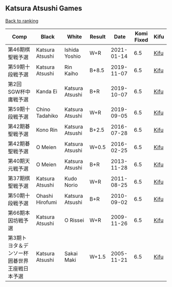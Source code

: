 ## Katsura Atsushi Games

[Back to ranking](../../index.md)




| **Comp** | **Black** | **White** | **Result** | **Date** | **Komi Fixed** | **Kifu** | 
| --- | --- | --- | --- | --- | --- | --- |
| 第46期棋聖戦予選 | Katsura Atsushi | Ishida Yoshio | W+R | 2021-01-14 | 6.5 | [Kifu](https://kifudepot.net/kifucontents.php?id=dOiJ%2BsQ8qafK%2Fm2I0iiRsA%3D%3D) | 
| 第59期十段戦予選 | Katsura Atsushi | Rin Kaiho | B+8.5 | 2019-11-07 | 6.5 | [Kifu](https://kifudepot.net/kifucontents.php?id=1FfXGk0unA982D8TJFw4tw%3D%3D) | 
| 第2回SGW杯中庸戦予選 | Kanda Ei | Katsura Atsushi | B+R | 2019-10-07 | 6.5 | [Kifu](https://kifudepot.net/kifucontents.php?id=GQNhaMm7D5CaQlh5kuBg%2Fw%3D%3D) | 
| 第59期十段戦予選 | Chino Tadahiko | Katsura Atsushi | W+R | 2019-09-05 | 6.5 | [Kifu](https://kifudepot.net/kifucontents.php?id=Ci%2BIhIV1VXbo4cc8pDyg%2Bg%3D%3D) | 
| 第42期碁聖戦予選 | Kono Rin | Katsura Atsushi | B+2.5 | 2016-07-28 | 6.5 | [Kifu](https://kifudepot.net/kifucontents.php?id=5TJeDwn0SVDAo0snmLZQPQ%3D%3D) | 
| 第42期碁聖戦予選 | O Meien | Katsura Atsushi | W+0.5 | 2016-02-25 | 6.5 | [Kifu](https://kifudepot.net/kifucontents.php?id=nijAjsk8LLxdlG7R%2FWImRQ%3D%3D) | 
| 第40期天元戦予選 | O Meien | Katsura Atsushi | B+R | 2013-11-28 | 6.5 | [Kifu](https://kifudepot.net/kifucontents.php?id=Ereo4%2B8qDC%2BveVlFvUFeww%3D%3D) | 
| 第37期棋聖戦予選 | Katsura Atsushi | Kudo Norio | W+R | 2011-08-25 | 6.5 | [Kifu](https://kifudepot.net/kifucontents.php?id=wVNavW1MGpOhcC0MwDa1fg%3D%3D) | 
| 第50期十段戦予選 | Ohashi Hirofumi | Katsura Atsushi | B+R | 2010-09-02 | 6.5 | [Kifu](https://kifudepot.net/kifucontents.php?id=QBpNDe4FID4IAW2XaIC3kA%3D%3D) | 
| 第66期本因坊戦予選 | Katsura Atsushi | O Rissei | W+R | 2009-11-26 | 6.5 | [Kifu](https://kifudepot.net/kifucontents.php?id=Bdre%2BAPdJgE%2BnQC9PpfWSQ%3D%3D) | 
| 第3期トヨタ＆デンソー杯囲碁世界王座戦日本予選 | Katsura Atsushi | Sakai Maki | W+1.5 | 2005-11-21 | 6.5 | [Kifu](https://kifudepot.net/kifucontents.php?id=MlqggILzmqxi8iurLBj3mQ%3D%3D) |




